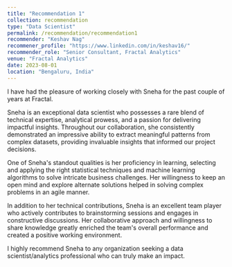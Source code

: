 ```yaml
---
title: "Recommendation 1"
collection: recommendation
type: "Data Scientist"
permalink: /recommendation/recommendation1
recommender: "Keshav Nag"
recommener_profile: "https://www.linkedin.com/in/keshav16/"
recommender_role: "Senior Consultant, Fractal Analytics"
venue: "Fractal Analytics"
date: 2023-08-01
location: "Bengaluru, India"
---
```

I have had the pleasure of working closely with Sneha for the past couple of years at Fractal. 

Sneha is an exceptional data scientist who possesses a rare blend of technical expertise, analytical prowess, and a passion for delivering impactful insights. Throughout our collaboration, she consistently demonstrated an impressive ability to extract meaningful patterns from complex datasets, providing invaluable insights that informed our project decisions.

One of Sneha's standout qualities is her proficiency in learning, selecting and applying the right statistical techniques and machine learning algorithms to solve intricate business challenges. Her willingness to keep an open mind and explore alternate solutions helped in solving complex problems in an agile manner.

In addition to her technical contributions, Sneha is an excellent team player who actively contributes to brainstorming sessions and engages in constructive discussions. Her collaborative approach and willingness to share knowledge greatly enriched the team's overall performance and created a positive working environment.

I highly recommend Sneha to any organization seeking a data scientist/analytics professional who can truly make an impact.